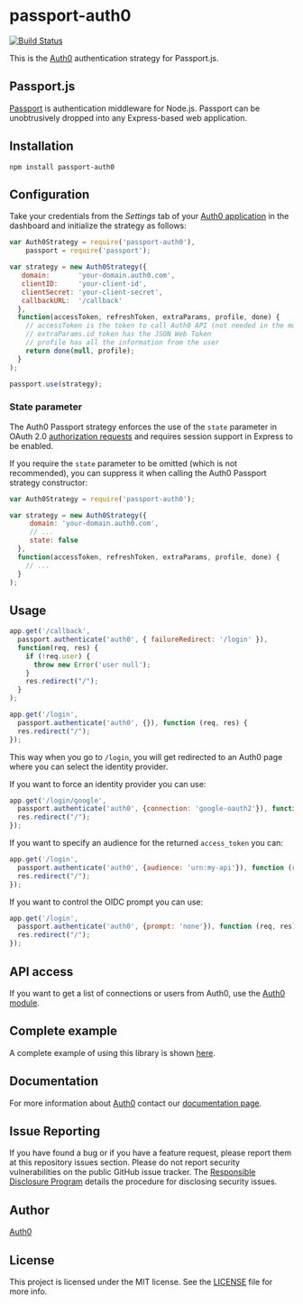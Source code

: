 # passport-auth0

[![Build Status](https://travis-ci.org/auth0/passport-auth0.svg?branch=master)](https://travis-ci.org/auth0/passport-auth0)

This is the [Auth0](https://auth0.com/) authentication strategy for Passport.js.

## Passport.js

[Passport](http://passportjs.org/) is authentication middleware for Node.js. Passport can be unobtrusively dropped into any Express-based web application.

## Installation

    npm install passport-auth0

## Configuration

Take your credentials from the _Settings_ tab of your [Auth0 application](https://manage.auth0.com/#/applications/) in the dashboard and initialize the strategy as follows:

~~~js
var Auth0Strategy = require('passport-auth0'),
    passport = require('passport');

var strategy = new Auth0Strategy({
   domain:       'your-domain.auth0.com',
   clientID:     'your-client-id',
   clientSecret: 'your-client-secret',
   callbackURL:  '/callback'
  },
  function(accessToken, refreshToken, extraParams, profile, done) {
    // accessToken is the token to call Auth0 API (not needed in the most cases)
    // extraParams.id_token has the JSON Web Token
    // profile has all the information from the user
    return done(null, profile);
  }
);

passport.use(strategy);
~~~

### State parameter

The Auth0 Passport strategy enforces the use of the `state` parameter in OAuth 2.0 [authorization requests](https://tools.ietf.org/html/rfc6749#section-4.1.1) and requires session support in Express to be enabled.

If you require the `state` parameter to be omitted (which is not recommended), you can suppress it when calling the Auth0 Passport strategy constructor:

~~~js
var Auth0Strategy = require('passport-auth0');

var strategy = new Auth0Strategy({
     domain: 'your-domain.auth0.com',
     // ...
     state: false
  },
  function(accessToken, refreshToken, extraParams, profile, done) {
    // ...
  }
);
~~~

## Usage

~~~js
app.get('/callback',
  passport.authenticate('auth0', { failureRedirect: '/login' }),
  function(req, res) {
    if (!req.user) {
      throw new Error('user null');
    }
    res.redirect("/");
  }
);

app.get('/login',
  passport.authenticate('auth0', {}), function (req, res) {
  res.redirect("/");
});
~~~

This way when you go to ```/login```, you will get redirected to an Auth0 page where you can select the identity provider.

If you want to force an identity provider you can use:

~~~javascript
app.get('/login/google',
  passport.authenticate('auth0', {connection: 'google-oauth2'}), function (req, res) {
  res.redirect("/");
});
~~~

If you want to specify an audience for the returned `access_token` you can:

~~~javascript
app.get('/login',
  passport.authenticate('auth0', {audience: 'urn:my-api'}), function (req, res) {
  res.redirect("/");
});
~~~

If you want to control the OIDC prompt you can use:

~~~javascript
app.get('/login',
  passport.authenticate('auth0', {prompt: 'none'}), function (req, res) {
  res.redirect("/");
});
~~~

## API access

If you want to get a list of connections or users from Auth0, use the [Auth0 module](https://github.com/auth0/node-auth0).

## Complete example

A complete example of using this library is shown [here](http://github.com/auth0/passport-auth0).

## Documentation

For more information about [Auth0](http://auth0.com) contact our [documentation page](http://docs.auth0.com/).

## Issue Reporting

If you have found a bug or if you have a feature request, please report them at this repository issues section. Please do not report security vulnerabilities on the public GitHub issue tracker. The [Responsible Disclosure Program](https://auth0.com/whitehat) details the procedure for disclosing security issues.

## Author

[Auth0](https://auth0.com/)

## License

This project is licensed under the MIT license. See the [LICENSE](LICENSE) file for more info.

